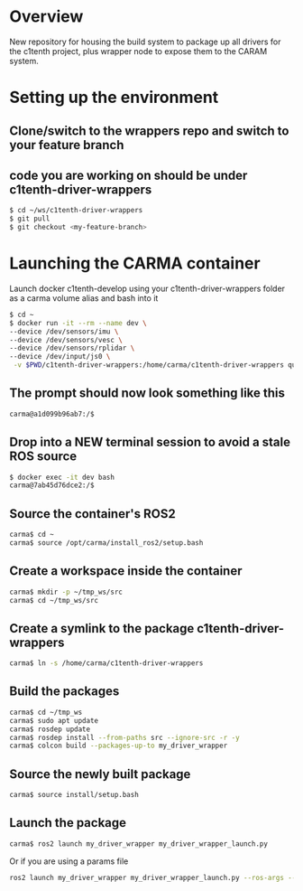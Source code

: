 
# Overview

New repository for housing the build system to package up all drivers for the c1tenth project, plus wrapper node to expose them to the CARAM system.

# Setting up the environment
## Clone/switch to the wrappers repo and switch to your feature branch
## code you are working on should be under c1tenth-driver-wrappers
```sh
$ cd ~/ws/c1tenth-driver-wrappers
$ git pull
$ git checkout <my-feature-branch> 
```

# Launching the CARMA container 

Launch docker c1tenth-develop using your c1tenth-driver-wrappers folder 
as a carma volume alias and bash into it

```sh
$ cd ~
$ docker run -it --rm --name dev \
--device /dev/sensors/imu \
--device /dev/sensors/vesc \
--device /dev/sensors/rplidar \
--device /dev/input/js0 \
 -v $PWD/c1tenth-driver-wrappers:/home/carma/c1tenth-driver-wrappers quitter.tech/carma-platform:c1tenth-develop bash
```
## The prompt should now look something like this
```sh
carma@a1d099b96ab7:/$
```
## Drop into a NEW terminal session to avoid a stale ROS source
```sh
$ docker exec -it dev bash
carma@7ab45d76dce2:/$
```
## Source the container's ROS2
```sh
carma$ cd ~
carma$ source /opt/carma/install_ros2/setup.bash
```
## Create a workspace inside the container
```sh 
carma$ mkdir -p ~/tmp_ws/src  
carma$ cd ~/tmp_ws/src
```
## Create a symlink to the package c1tenth-driver-wrappers
```sh 
carma$ ln -s /home/carma/c1tenth-driver-wrappers 
```
## Build the packages
```sh
carma$ cd ~/tmp_ws
carma$ sudo apt update
carma$ rosdep update
carma$ rosdep install --from-paths src --ignore-src -r -y
carma$ colcon build --packages-up-to my_driver_wrapper
```
## Source the newly built package
```sh
carma$ source install/setup.bash
```
## Launch the package
```sh
carma$ ros2 launch my_driver_wrapper my_driver_wrapper_launch.py
```
Or if you are using a params file
```sh
ros2 launch my_driver_wrapper my_driver_wrapper_launch.py --ros-args --params-file ./src/my_driver/my_driver/params/my_driver_params.yaml
```